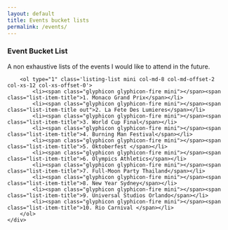 ```yaml
---
layout: default
title: Events bucket lists
permalink: /events/
---
```

<div class="row individual-list">
	<div class="col-md-8 col-md-offset-2">
		<h3 class="list-heading">Event Bucket List</h3>
		<p class="col-md-12">A non exhaustive lists of the events I would like to attend in the future. </p>

		<ol type="1" class='listing-list mini col-md-8 col-md-offset-2 col-xs-12 col-xs-offset-0'>
		 	<li><span class="glyphicon glyphicon-fire mini"></span><span class="list-item-title">1. Monaco Grand Prix</span></li>
		 	<li><span class="glyphicon glyphicon-fire mini"></span><span class="list-item-title out">2. La Fete Des Lumieres</span></li>
		 	<li><span class="glyphicon glyphicon-fire mini"></span><span class="list-item-title">3. World Cup Final</span></li>
		 	<li><span class="glyphicon glyphicon-fire mini"></span><span class="list-item-title">4. Burning Man Festival</span></li>
		 	<li><span class="glyphicon glyphicon-fire mini"></span><span class="list-item-title">5. Oktoberfest </span></li>
		 	<li><span class="glyphicon glyphicon-fire mini"></span><span class="list-item-title">6. Olympics Athletics</span></li>
		 	<li><span class="glyphicon glyphicon-fire mini"></span><span class="list-item-title">7. Full-Moon Party Thailand</span></li>
		 	<li><span class="glyphicon glyphicon-fire mini"></span><span class="list-item-title">8. New Year Sydney</span></li>
		 	<li><span class="glyphicon glyphicon-fire mini"></span><span class="list-item-title">9. Universal Studios Orlando</span></li>
		 	<li><span class="glyphicon glyphicon-fire mini"></span><span class="list-item-title">10. Rio Carnival </span></li>
		</ol>
	</div>
</div>